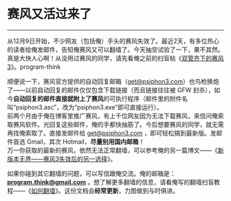 # 赛风又活过来了 

-----

 从12月9日开始，不少网友（包括俺）手头的赛风失效了。最近2天，有多位热心的读者给俺发邮件，告知俺赛风又可以翻墙了。今天抽空试验了一下，果不其然。真是大快人心啊！从没用过赛风的同学，请先看俺之前的扫盲帖《[双管齐下的赛风3](https://program-think.blogspot.com/2011/10/gfw-psiphon.html)》。program-think  
   
 顺便说一下，赛风官方提供的自动回复邮箱（get@psiphon3.com）也鸟枪换炮了——以前自动回复的邮件仅仅包含下载链接（而且链接往往被 GFW 封杀），如今**自动回复的邮件直接就附上了赛风**的可执行程序（邮件里的附件名叫“psiphon3.asc”，改为“psiphon3.exe”即可直接运行）。  
 前两个月由于俺在博客里推广赛风，有上千位网友因为无法下载赛风，来信问俺索取赛风软件。光回复这些邮件，俺的手都快抽筋了。今后想要赛风的同学，就无需再找俺索取了。直接发邮件给 get@psiphon3.com ，即可轻松搞到最新版。发邮件首选 Gmail，其次 Hotmail，**尽量别用国内邮箱**！  
 万一你获取的最新的赛风，依然无法正常翻墙，可以参考俺的另一篇博文——《[新版本无界——赛风3失效后的另一选择](https://program-think.blogspot.com/2011/12/gfw-wujie.html)》。  
   
 如果你碰到其它翻墙的问题，可以写信跟俺交流。俺的邮箱是：**[program.think@gmail.com](mailto:program.think@gmail.com)** 。想了解更多翻墙的信息，请看俺写的翻墙扫盲教程——《[如何翻墙](https://program-think.blogspot.com/2009/05/how-to-break-through-gfw.html)》。这份文档会**经常更新**，力图做到与时俱进。 